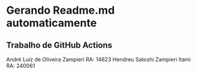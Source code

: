 # Gerando Readme.md automaticamente

## Trabalho de GitHub Actions
André Luiz de Oliveira Zampieri RA: 14623
Hendreu Satoshi Zampieri Itami RA: 240061
